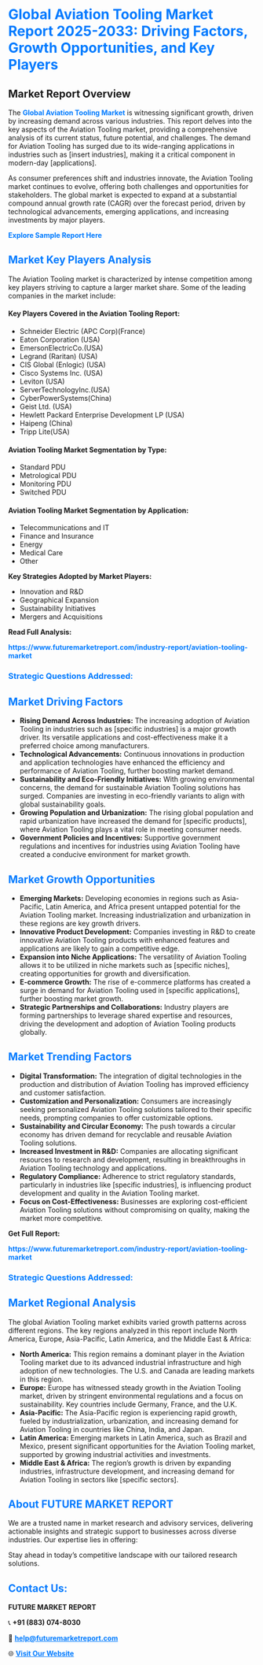 <h1 style="color: #007BFF;">Global Aviation Tooling Market Report 2025-2033: Driving Factors, Growth Opportunities, and Key Players</h1>

<section id="overview">
<h2>Market Report Overview</h2>
<p>The <a href="https://www.futuremarketreport.com/industry-report/aviation-tooling-market" style="color: #007BFF; text-decoration: none;"><strong>Global Aviation Tooling Market</strong></a> is witnessing significant growth, driven by increasing demand across various industries. This report delves into the key aspects of the Aviation Tooling market, providing a comprehensive analysis of its current status, future potential, and challenges. The demand for Aviation Tooling has surged due to its wide-ranging applications in industries such as [insert industries], making it a critical component in modern-day [applications].</p>
<p>As consumer preferences shift and industries innovate, the Aviation Tooling market continues to evolve, offering both challenges and opportunities for stakeholders. The global market is expected to expand at a substantial compound annual growth rate (CAGR) over the forecast period, driven by technological advancements, emerging applications, and increasing investments by major players.</p>
</section>

<section id="overview">
<p><a href="https://www.futuremarketreport.com/request-sample/reportId=32034" style="color: #007BFF; text-decoration: none;"><strong>Explore Sample Report Here</strong></a></p>
</section>

<section id="key-players">
<h2 style="color: #007BFF;">Market Key Players Analysis</h2>
<p>The Aviation Tooling market is characterized by intense competition among key players striving to capture a larger market share. Some of the leading companies in the market include:</p>
<h4>Key Players Covered in the Aviation Tooling Report:</h4>
<ul><li>Schneider Electric (APC Corp)(France)</li><li>Eaton Corporation (USA)</li><li>EmersonElectricCo.(USA)</li><li>Legrand (Raritan) (USA)</li><li>CIS Global (Enlogic) (USA)</li><li>Cisco Systems Inc. (USA)</li><li>Leviton (USA)</li><li>ServerTechnologyInc.(USA)</li><li>CyberPowerSystems(China)</li><li>Geist Ltd. (USA)</li><li>Hewlett Packard Enterprise Development LP (USA)</li><li>Haipeng (China)</li><li>Tripp Lite(USA)</li></ul>
<h4>Aviation Tooling Market Segmentation by Type:</h4>
<ul><li>Standard PDU</li><li>Metrological PDU</li><li>Monitoring PDU</li><li>Switched PDU</li></ul>

<h4>Aviation Tooling Market Segmentation by Application:</h4>
<ul><li>Telecommunications and IT</li><li>Finance and Insurance</li><li>Energy</li><li>Medical Care</li><li>Other</li></ul>
<p><strong>Key Strategies Adopted by Market Players:</strong></p>
<ul>
<li>Innovation and R&D</li>
<li>Geographical Expansion</li>
<li>Sustainability Initiatives</li>
<li>Mergers and Acquisitions</li>
</ul>
</section>

<section>
<p><strong>Read Full Analysis: </strong></p><a href="https://www.futuremarketreport.com/industry-report/aviation-tooling-market" style="color: #007BFF; text-decoration: none;"><strong>https://www.futuremarketreport.com/industry-report/aviation-tooling-market</strong></a>
<h3 style="color: #007BFF;">Strategic Questions Addressed:</h3>
</section>

<section id="driving-factors">
<h2 style="color: #007BFF;">Market Driving Factors</h2>
<ul>
<li><strong>Rising Demand Across Industries:</strong> The increasing adoption of Aviation Tooling in industries such as [specific industries] is a major growth driver. Its versatile applications and cost-effectiveness make it a preferred choice among manufacturers.</li>
<li><strong>Technological Advancements:</strong> Continuous innovations in production and application technologies have enhanced the efficiency and performance of Aviation Tooling, further boosting market demand.</li>
<li><strong>Sustainability and Eco-Friendly Initiatives:</strong> With growing environmental concerns, the demand for sustainable Aviation Tooling solutions has surged. Companies are investing in eco-friendly variants to align with global sustainability goals.</li>
<li><strong>Growing Population and Urbanization:</strong> The rising global population and rapid urbanization have increased the demand for [specific products], where Aviation Tooling plays a vital role in meeting consumer needs.</li>
<li><strong>Government Policies and Incentives:</strong> Supportive government regulations and incentives for industries using Aviation Tooling have created a conducive environment for market growth.</li>
</ul>
</section>

<section id="growth-opportunities">
<h2 style="color: #007BFF;">Market Growth Opportunities</h2>
<ul>
<li><strong>Emerging Markets:</strong> Developing economies in regions such as Asia-Pacific, Latin America, and Africa present untapped potential for the Aviation Tooling market. Increasing industrialization and urbanization in these regions are key growth drivers.</li>
<li><strong>Innovative Product Development:</strong> Companies investing in R&D to create innovative Aviation Tooling products with enhanced features and applications are likely to gain a competitive edge.</li>
<li><strong>Expansion into Niche Applications:</strong> The versatility of Aviation Tooling allows it to be utilized in niche markets such as [specific niches], creating opportunities for growth and diversification.</li>
<li><strong>E-commerce Growth:</strong> The rise of e-commerce platforms has created a surge in demand for Aviation Tooling used in [specific applications], further boosting market growth.</li>
<li><strong>Strategic Partnerships and Collaborations:</strong> Industry players are forming partnerships to leverage shared expertise and resources, driving the development and adoption of Aviation Tooling products globally.</li>
</ul>
</section>

<section id="trending-factors">
<h2 style="color: #007BFF;">Market Trending Factors</h2>
<ul>
<li><strong>Digital Transformation:</strong> The integration of digital technologies in the production and distribution of Aviation Tooling has improved efficiency and customer satisfaction.</li>
<li><strong>Customization and Personalization:</strong> Consumers are increasingly seeking personalized Aviation Tooling solutions tailored to their specific needs, prompting companies to offer customizable options.</li>
<li><strong>Sustainability and Circular Economy:</strong> The push towards a circular economy has driven demand for recyclable and reusable Aviation Tooling solutions.</li>
<li><strong>Increased Investment in R&D:</strong> Companies are allocating significant resources to research and development, resulting in breakthroughs in Aviation Tooling technology and applications.</li>
<li><strong>Regulatory Compliance:</strong> Adherence to strict regulatory standards, particularly in industries like [specific industries], is influencing product development and quality in the Aviation Tooling market.</li>
<li><strong>Focus on Cost-Effectiveness:</strong> Businesses are exploring cost-efficient Aviation Tooling solutions without compromising on quality, making the market more competitive.</li>
</ul>
</section>

<section>
<p><strong>Get Full Report: </strong></p><a href="https://www.futuremarketreport.com/industry-report/aviation-tooling-market" style="color: #007BFF; text-decoration: none;"><strong>https://www.futuremarketreport.com/industry-report/aviation-tooling-market</strong></a>
<h3 style="color: #007BFF;">Strategic Questions Addressed:</h3>
</section>


<section id="regional-analysis">
<h2 style="color: #007BFF;">Market Regional Analysis</h2>
<p>The global Aviation Tooling market exhibits varied growth patterns across different regions. The key regions analyzed in this report include North America, Europe, Asia-Pacific, Latin America, and the Middle East & Africa:</p>
<ul>
<li><strong>North America:</strong> This region remains a dominant player in the Aviation Tooling market due to its advanced industrial infrastructure and high adoption of new technologies. The U.S. and Canada are leading markets in this region.</li>
<li><strong>Europe:</strong> Europe has witnessed steady growth in the Aviation Tooling market, driven by stringent environmental regulations and a focus on sustainability. Key countries include Germany, France, and the U.K.</li>
<li><strong>Asia-Pacific:</strong> The Asia-Pacific region is experiencing rapid growth, fueled by industrialization, urbanization, and increasing demand for Aviation Tooling in countries like China, India, and Japan.</li>
<li><strong>Latin America:</strong> Emerging markets in Latin America, such as Brazil and Mexico, present significant opportunities for the Aviation Tooling market, supported by growing industrial activities and investments.</li>
<li><strong>Middle East & Africa:</strong> The region’s growth is driven by expanding industries, infrastructure development, and increasing demand for Aviation Tooling in sectors like [specific sectors].</li>
</ul>
</section>

<footer>
<h2 style="color: #007BFF;">About FUTURE MARKET REPORT</h2>
<p>We are a trusted name in market research and advisory services, delivering actionable insights and strategic support to businesses across diverse industries. Our expertise lies in offering:</p>

<p>Stay ahead in today’s competitive landscape with our tailored research solutions.</p>

<h2 style="color: #007BFF;">Contact Us:</h2>
<p><strong>FUTURE MARKET REPORT</strong></p>
<p>📞 <strong>+91 (883) 074-8030</strong></p>
<p>📧 <strong><a href="mailto:help@futuremarketreport.com" style="color: #007BFF;">help@futuremarketreport.com</a></strong></p>
<p>🌐 <strong><a href="https://www.futuremarketreport.com/" style="color: #007BFF;">Visit Our Website</a></strong></p>
</footer>